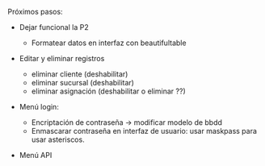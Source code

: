 Próximos pasos:

- Dejar funcional la P2
	- Formatear datos en interfaz con beautifultable

- Editar y eliminar registros
	- eliminar cliente (deshabilitar)
	- eliminar sucursal (deshabilitar)
	- eliminar asignación (deshabilitar o eliminar ??)

- Menú login: 
	- Encriptación de contraseña -> modificar modelo de bbdd
	- Enmascarar contraseña en interfaz de usuario: usar maskpass para usar asteriscos.

- Menú API
